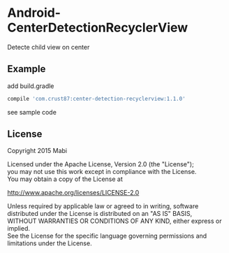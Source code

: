 # Android-CenterDetectionRecyclerView
Detecte child view on center

## Example

add build.gradle<br />
``` groovy
compile 'com.crust87:center-detection-recyclerview:1.1.0'
```

see sample code


## License
Copyright 2015 Mabi

Licensed under the Apache License, Version 2.0 (the "License");<br/>
you may not use this work except in compliance with the License.<br/>
You may obtain a copy of the License at

http://www.apache.org/licenses/LICENSE-2.0

Unless required by applicable law or agreed to in writing, software<br/>
distributed under the License is distributed on an "AS IS" BASIS,<br/>
WITHOUT WARRANTIES OR CONDITIONS OF ANY KIND, either express or implied.<br/>
See the License for the specific language governing permissions and<br/>
limitations under the License.
